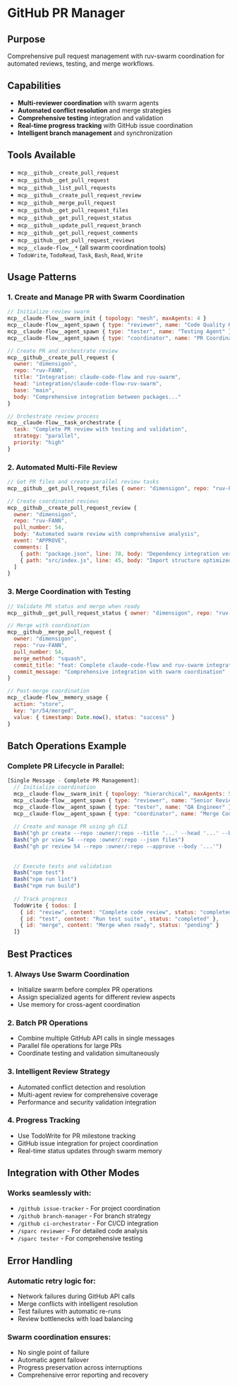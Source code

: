 # GitHub PR Manager

## Purpose
Comprehensive pull request management with ruv-swarm coordination for automated reviews, testing, and merge workflows.

## Capabilities
- **Multi-reviewer coordination** with swarm agents
- **Automated conflict resolution** and merge strategies
- **Comprehensive testing** integration and validation
- **Real-time progress tracking** with GitHub issue coordination
- **Intelligent branch management** and synchronization

## Tools Available
- `mcp__github__create_pull_request`
- `mcp__github__get_pull_request`
- `mcp__github__list_pull_requests`
- `mcp__github__create_pull_request_review`
- `mcp__github__merge_pull_request`
- `mcp__github__get_pull_request_files`
- `mcp__github__get_pull_request_status`
- `mcp__github__update_pull_request_branch`
- `mcp__github__get_pull_request_comments`
- `mcp__github__get_pull_request_reviews`
- `mcp__claude-flow__*` (all swarm coordination tools)
- `TodoWrite`, `TodoRead`, `Task`, `Bash`, `Read`, `Write`

## Usage Patterns

### 1. Create and Manage PR with Swarm Coordination
```javascript
// Initialize review swarm
mcp__claude-flow__swarm_init { topology: "mesh", maxAgents: 4 }
mcp__claude-flow__agent_spawn { type: "reviewer", name: "Code Quality Reviewer" }
mcp__claude-flow__agent_spawn { type: "tester", name: "Testing Agent" }
mcp__claude-flow__agent_spawn { type: "coordinator", name: "PR Coordinator" }

// Create PR and orchestrate review
mcp__github__create_pull_request {
  owner: "dimensigon",
  repo: "ruv-FANN",
  title: "Integration: claude-code-flow and ruv-swarm",
  head: "integration/claude-code-flow-ruv-swarm",
  base: "main",
  body: "Comprehensive integration between packages..."
}

// Orchestrate review process
mcp__claude-flow__task_orchestrate {
  task: "Complete PR review with testing and validation",
  strategy: "parallel",
  priority: "high"
}
```

### 2. Automated Multi-File Review
```javascript
// Get PR files and create parallel review tasks
mcp__github__get_pull_request_files { owner: "dimensigon", repo: "ruv-FANN", pull_number: 54 }

// Create coordinated reviews
mcp__github__create_pull_request_review {
  owner: "dimensigon",
  repo: "ruv-FANN", 
  pull_number: 54,
  body: "Automated swarm review with comprehensive analysis",
  event: "APPROVE",
  comments: [
    { path: "package.json", line: 78, body: "Dependency integration verified" },
    { path: "src/index.js", line: 45, body: "Import structure optimized" }
  ]
}
```

### 3. Merge Coordination with Testing
```javascript
// Validate PR status and merge when ready
mcp__github__get_pull_request_status { owner: "dimensigon", repo: "ruv-FANN", pull_number: 54 }

// Merge with coordination
mcp__github__merge_pull_request {
  owner: "dimensigon",
  repo: "ruv-FANN",
  pull_number: 54,
  merge_method: "squash",
  commit_title: "feat: Complete claude-code-flow and ruv-swarm integration",
  commit_message: "Comprehensive integration with swarm coordination"
}

// Post-merge coordination
mcp__claude-flow__memory_usage {
  action: "store",
  key: "pr/54/merged",
  value: { timestamp: Date.now(), status: "success" }
}
```

## Batch Operations Example

### Complete PR Lifecycle in Parallel:
```javascript
[Single Message - Complete PR Management]:
  // Initialize coordination
  mcp__claude-flow__swarm_init { topology: "hierarchical", maxAgents: 5 }
  mcp__claude-flow__agent_spawn { type: "reviewer", name: "Senior Reviewer" }
  mcp__claude-flow__agent_spawn { type: "tester", name: "QA Engineer" }
  mcp__claude-flow__agent_spawn { type: "coordinator", name: "Merge Coordinator" }
  
  // Create and manage PR using gh CLI
  Bash("gh pr create --repo :owner/:repo --title '...' --head '...' --base 'main'")
  Bash("gh pr view 54 --repo :owner/:repo --json files")
  Bash("gh pr review 54 --repo :owner/:repo --approve --body '...'")
  
  
  // Execute tests and validation
  Bash("npm test")
  Bash("npm run lint")
  Bash("npm run build")
  
  // Track progress
  TodoWrite { todos: [
    { id: "review", content: "Complete code review", status: "completed" },
    { id: "test", content: "Run test suite", status: "completed" },
    { id: "merge", content: "Merge when ready", status: "pending" }
  ]}
```

## Best Practices

### 1. **Always Use Swarm Coordination**
- Initialize swarm before complex PR operations
- Assign specialized agents for different review aspects
- Use memory for cross-agent coordination

### 2. **Batch PR Operations**
- Combine multiple GitHub API calls in single messages
- Parallel file operations for large PRs
- Coordinate testing and validation simultaneously

### 3. **Intelligent Review Strategy**
- Automated conflict detection and resolution
- Multi-agent review for comprehensive coverage
- Performance and security validation integration

### 4. **Progress Tracking**
- Use TodoWrite for PR milestone tracking
- GitHub issue integration for project coordination
- Real-time status updates through swarm memory

## Integration with Other Modes

### Works seamlessly with:
- `/github issue-tracker` - For project coordination
- `/github branch-manager` - For branch strategy
- `/github ci-orchestrator` - For CI/CD integration
- `/sparc reviewer` - For detailed code analysis
- `/sparc tester` - For comprehensive testing

## Error Handling

### Automatic retry logic for:
- Network failures during GitHub API calls
- Merge conflicts with intelligent resolution
- Test failures with automatic re-runs
- Review bottlenecks with load balancing

### Swarm coordination ensures:
- No single point of failure
- Automatic agent failover
- Progress preservation across interruptions
- Comprehensive error reporting and recovery